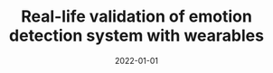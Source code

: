 ---
# Documentation: https://wowchemy.com/docs/managing-content/

title: Real-life validation of emotion detection system with wearables
subtitle: ''
summary: ''
authors:
- Dominika Kunc
- Joanna Komoszyńska
- perz
- kazienko
- saganowski
tags: []
categories: []
date: '2022-01-01'
lastmod: 2022-10-07T05:43:38Z
featured: false
draft: false

# Featured image
# To use, add an image named `featured.jpg/png` to your page's folder.
# Focal points: Smart, Center, TopLeft, Top, TopRight, Left, Right, BottomLeft, Bottom, BottomRight.
image:
  caption: ''
  focal_point: ''
  preview_only: false

# Projects (optional).
#   Associate this post with one or more of your projects.
#   Simply enter your project's folder or file name without extension.
#   E.g. `projects = ["internal-project"]` references `content/project/deep-learning/index.md`.
#   Otherwise, set `projects = []`.
projects: []
publishDate: '2022-10-07T05:43:37.847566Z'
publication_types:
- '1'
abstract: ''
publication: '*Bio-inspired Systems and Applications from Robotics to Ambient Intelligence
  : 9th International Work-Conference on the Interplay Between Natural and Artificial
  Computation, IWINAC 2022, Puerto de la Cruz, Tenerife, Spain, May 31-June 3, 2022
  : proceedings. Pt. 2*'
doi: 10.1007/978-3-031-06527-9_5
links:
- name: URL
  url: https://link.springer.com/chapter/10.1007/978-3-031-06527-9_5
---